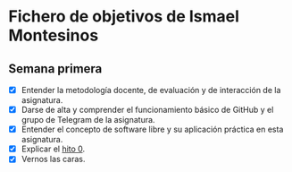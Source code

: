 # Fichero de objetivos de Ismael Montesinos

## Semana primera

- [x] Entender la metodología docente, de evaluación y de interacción de la asignatura.
- [x] Darse de alta y comprender el funcionamiento básico de GitHub y el grupo de Telegram de la asignatura.
- [x] Entender el concepto de software libre y su aplicación práctica en esta asignatura.
- [x] Explicar el [hito 0](http://jj.github.io/IV/documentos/proyecto/0.Repositorio).
- [x] Vernos las caras.
